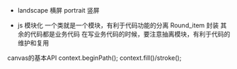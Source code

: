 - landscape 横屏 portrait 竖屏

- js 模块化
    一个类就是一个模块，有利于代码功能的分离
    Round_item 封装
    其余的代码都是业务代码
    在写业务代码的时候，要注意抽离模块，有利于代码的维护和复用

canvas的基本API
context.beginPath();
context.fill()/stroke();
